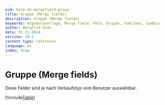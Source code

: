 ```yaml
---
uid: help-de-mergefield-group
title: Gruppe (Merge fields)
description: Gruppe (Merge fields)
keywords: Angebotsvorlage, Merge field, Feld, Gruppe, numLines, sumDiscountAmount, sumTotalPrice, sumVat
author: Bergfrid Dias
date: 07.31.2024
version: 10.3
content_type: reference
language: en
index: true
---
```


# Gruppe (Merge fields)

Diese Felder sind je nach Verkaufstyp vom Benutzer auswählbar.

[!include[Table](../../../../../common/includes/merge-field/table-group.md)]
